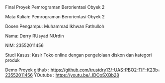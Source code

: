 Final Proyek Pemrograman Berorientasi Obyek 2

Mata Kuliah: Pemrograman Berorientasi Obyek 2

Dosen Pengampu: Muhammad Ikhwan Fathulloh

Nama: Derry RUsyad NUrdin

NIM: 23552011456

Studi Kasus: Kasir Toko online dengan pengelolaan diskon dan kategori produk

Demo Proyek
github : https://github.com/trustdry13/-UAS-PBO2-TIF-K23b-23552011456
YOutube : https://youtu.be/_IDOoSXQb28
